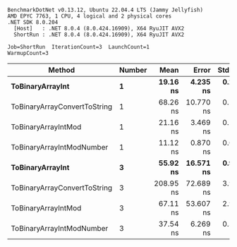 ```

BenchmarkDotNet v0.13.12, Ubuntu 22.04.4 LTS (Jammy Jellyfish)
AMD EPYC 7763, 1 CPU, 4 logical and 2 physical cores
.NET SDK 8.0.204
  [Host]   : .NET 8.0.4 (8.0.424.16909), X64 RyuJIT AVX2
  ShortRun : .NET 8.0.4 (8.0.424.16909), X64 RyuJIT AVX2

Job=ShortRun  IterationCount=3  LaunchCount=1  
WarmupCount=3  

```
| Method                       | Number | Mean      | Error     | StdDev   | Min       | Max       | Gen0   | Allocated |
|----------------------------- |------- |----------:|----------:|---------:|----------:|----------:|-------:|----------:|
| **ToBinaryArrayInt**             | **1**      |  **19.16 ns** |  **4.235 ns** | **0.232 ns** |  **18.95 ns** |  **19.41 ns** | **0.0004** |      **32 B** |
| ToBinaryArrayConvertToString | 1      |  68.26 ns | 10.770 ns | 0.590 ns |  67.87 ns |  68.94 ns | 0.0011 |      96 B |
| ToBinaryArrayIntMod          | 1      |  21.16 ns |  3.469 ns | 0.190 ns |  21.02 ns |  21.38 ns | 0.0004 |      32 B |
| ToBinaryArrayIntModNumber    | 1      |  11.12 ns |  0.870 ns | 0.048 ns |  11.07 ns |  11.16 ns | 0.0004 |      32 B |
| **ToBinaryArrayInt**             | **3**      |  **55.92 ns** | **16.571 ns** | **0.908 ns** |  **54.99 ns** |  **56.80 ns** | **0.0011** |      **96 B** |
| ToBinaryArrayConvertToString | 3      | 208.95 ns | 72.689 ns | 3.984 ns | 204.35 ns | 211.39 ns | 0.0033 |     296 B |
| ToBinaryArrayIntMod          | 3      |  67.11 ns | 53.607 ns | 2.938 ns |  65.22 ns |  70.49 ns | 0.0011 |      96 B |
| ToBinaryArrayIntModNumber    | 3      |  37.54 ns |  6.269 ns | 0.344 ns |  37.17 ns |  37.85 ns | 0.0011 |      96 B |

